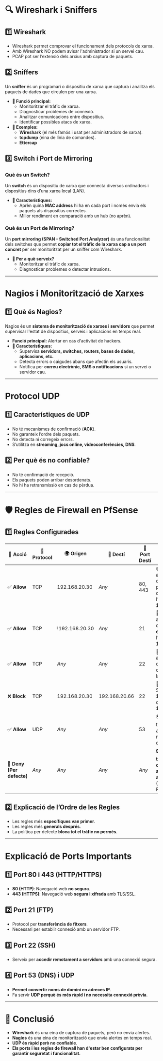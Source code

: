 # **🔍 Wireshark i Sniffers**

## **1️⃣ Wireshark**
- Wireshark permet comprovar el funcionament dels protocols de xarxa.
- Amb Wireshark NO podem avisar l'administrador si un servei cau.
- PCAP pot ser l’extensió dels arxius amb captura de paquets.

## **2️⃣ Sniffers**
Un **sniffer** és un programari o dispositiu de xarxa que captura i analitza els paquets de dades que circulen per una xarxa.
- **🔎 Funció principal:**
  - Monitoritzar el tràfic de xarxa.
  - Diagnosticar problemes de connexió.
  - Analitzar comunicacions entre dispositius.
  - Identificar possibles atacs de xarxa.
- **📌 Exemples:**
  - **Wireshark** (el més famós i usat per administradors de xarxa).
  - **tcpdump** (eina de línia de comandes).
  - **Ettercap**

## **3️⃣ Switch i Port de Mirroring**
### **Què és un Switch?**
Un **switch** és un dispositiu de xarxa que connecta diversos ordinadors i dispositius dins d’una xarxa local (LAN).
- **📌 Característiques:**
  - Aprèn quina **MAC address** hi ha en cada port i només envia els paquets als dispositius correctes.
  - Millor rendiment en comparació amb un hub (no aprèn).

### **Què és un Port de Mirroring?**
Un **port mirroring (SPAN - Switched Port Analyzer)** és una funcionalitat dels switches que permet **copiar tot el tràfic de la xarxa cap a un port concret** per ser monitoritzat per un sniffer com Wireshark.
- **📌 Per a què serveix?**
  - Monitoritzar el tràfic de xarxa.
  - Diagnosticar problemes o detectar intrusions.

---

# **Nagios i Monitorització de Xarxes**

## **1️⃣ Què és Nagios?**
Nagios és un **sistema de monitorització de xarxes i servidors** que permet supervisar l'estat de dispositius, serveis i aplicacions en temps real.
- **Funció principal:** Alertar en cas d'activitat de hackers.
- **📌 Característiques:**
  - Supervisa **servidors, switches, routers, bases de dades, aplicacions, etc.**
  - Detecta errors o caigudes abans que afectin els usuaris.
  - Notifica per **correu electrònic, SMS o notificacions** si un servei o servidor cau.

---

# **Protocol UDP**

## **1️⃣ Característiques de UDP**
- No té mecanismes de confirmació (**ACK**).
- No garanteix l’ordre dels paquets.
- No detecta ni corregeix errors.
- S’utilitza en **streaming, jocs online, videoconferències, DNS**.

## **2️⃣ Per què és no confiable?**
- No té confirmació de recepció.
- Els paquets poden arribar desordenats.
- No hi ha retransmissió en cas de pèrdua.

---

# **🛡️ Regles de Firewall en PfSense**

## **1️⃣ Regles Configurades**
| **🔧 Acció**  | **📡 Protocol** | **🌍 Origen**  | **🎯 Destí**  | **🔢 Port Destí** | **📌 Descripció** |
|------------|-------------|-------------|------------|---------------|----------------|
| ✅ **Allow**  | TCP         | 192.168.20.30 | *Any*      | 80, 443       | 🌐 Permetre accedir a qualsevol pàgina web des de l’ordinador **192.168.20.30** |
| ✅ **Allow**  | TCP         | !192.168.20.30 | *Any*      | 21            | 📁 Permetre accés FTP des de tota la LAN **excepte** l’ordinador **192.168.20.30** |
| ✅ **Allow**  | TCP         | *Any*         | *Any*      | 22            | 🔑 Permetre accés SSH des de tots els ordinadors de la LAN |
| ❌ **Block**  | TCP         | 192.168.20.30 | 192.168.20.66 | 22        | 🚫 **Blocar** accés SSH des de **192.168.20.30** cap al servidor **192.168.20.66** |
| ✅ **Allow**  | UDP         | *Any*         | *Any*      | 53            | 🌍 Permetre tràfic DNS per a resolució de noms de domini |
| 🚫 **Deny (Per defecte)** | *Any*  | *Any* | *Any* | *Any* | 🔒 **Blocar tot el tràfic que no coincideixi amb cap regla anterior** (Política Restrictiva) |

## **2️⃣ Explicació de l’Ordre de les Regles**
- Les regles més **específiques van primer**.
- Les regles més **generals després**.
- La política per defecte **bloca tot el tràfic no permès**.

---

# **Explicació de Ports Importants**

## **1️⃣ Port 80 i 443 (HTTP/HTTPS)**
- **80 (HTTP)**: Navegació web **no segura**.
- **443 (HTTPS)**: Navegació web **segura i xifrada** amb TLS/SSL.

## **2️⃣ Port 21 (FTP)**
- Protocol per **transferència de fitxers**.
- Necessari per establir connexió amb un servidor FTP.

## **3️⃣ Port 22 (SSH)**
- Serveix per **accedir remotament a servidors** amb una connexió segura.

## **4️⃣ Port 53 (DNS) i UDP**
- **Permet convertir noms de domini en adreces IP**.
- Fa servir **UDP perquè és més ràpid i no necessita connexió prèvia**.

---

# **📌 Conclusió**
- **Wireshark** és una eina de captura de paquets, però no envia alertes.
- **Nagios** és una eina de monitorització que envia alertes en temps real.
- **UDP és ràpid però no confiable**.
- **Els ports i les regles de firewall han d'estar ben configurats per garantir seguretat i funcionalitat.**

